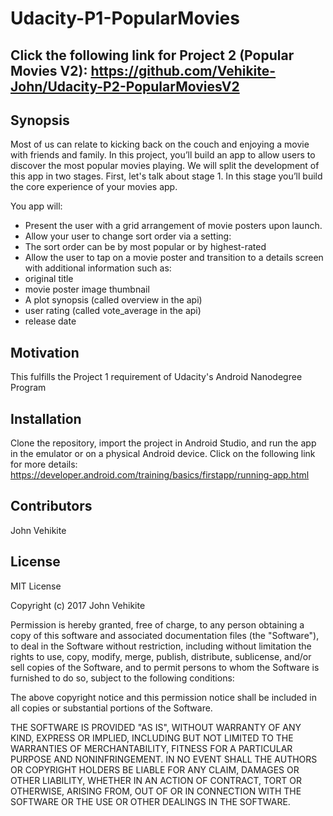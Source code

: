 # Udacity-P1-PopularMovies

## Click the following link for Project 2 (Popular Movies V2): <https://github.com/Vehikite-John/Udacity-P2-PopularMoviesV2>

## Synopsis

Most of us can relate to kicking back on the couch and enjoying a movie with friends and family. In this project, you’ll build an app to allow users to discover the most popular movies playing. We will split the development of this app in two stages. First, let's talk about stage 1. In this stage you’ll build the core experience of your movies app.

You app will:
* Present the user with a grid arrangement of movie posters upon launch.
* Allow your user to change sort order via a setting:
* The sort order can be by most popular or by highest-rated
* Allow the user to tap on a movie poster and transition to a details screen with additional information such as:
* original title
* movie poster image thumbnail
* A plot synopsis (called overview in the api)
* user rating (called vote_average in the api)
* release date

## Motivation

This fulfills the Project 1 requirement of Udacity's Android Nanodegree Program

## Installation

Clone the repository, import the project in Android Studio, and run the app in the emulator or on a physical Android device. Click on the following link for more details: <https://developer.android.com/training/basics/firstapp/running-app.html>

## Contributors

John Vehikite

## License

MIT License

Copyright (c) 2017 John Vehikite

Permission is hereby granted, free of charge, to any person obtaining a copy
of this software and associated documentation files (the "Software"), to deal
in the Software without restriction, including without limitation the rights
to use, copy, modify, merge, publish, distribute, sublicense, and/or sell
copies of the Software, and to permit persons to whom the Software is
furnished to do so, subject to the following conditions:

The above copyright notice and this permission notice shall be included in all
copies or substantial portions of the Software.

THE SOFTWARE IS PROVIDED "AS IS", WITHOUT WARRANTY OF ANY KIND, EXPRESS OR
IMPLIED, INCLUDING BUT NOT LIMITED TO THE WARRANTIES OF MERCHANTABILITY,
FITNESS FOR A PARTICULAR PURPOSE AND NONINFRINGEMENT. IN NO EVENT SHALL THE
AUTHORS OR COPYRIGHT HOLDERS BE LIABLE FOR ANY CLAIM, DAMAGES OR OTHER
LIABILITY, WHETHER IN AN ACTION OF CONTRACT, TORT OR OTHERWISE, ARISING FROM,
OUT OF OR IN CONNECTION WITH THE SOFTWARE OR THE USE OR OTHER DEALINGS IN THE
SOFTWARE.
